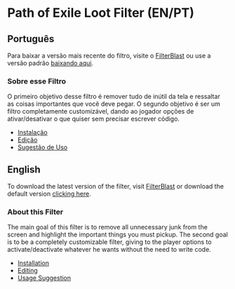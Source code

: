 # Path of Exile Loot Filter (EN/PT)

## Português
Para baixar a versão mais recente do filtro, visite o [FilterBlast](http://filterblast.oversoul.xyz/advanced/MaskedChimp/) ou use a versão padrão [baixando aqui](https://github.com/MCorrea92/LootFilter/releases).

### Sobre esse Filtro
O primeiro objetivo desse filtro é remover tudo de inútil da tela e ressaltar as coisas importantes que você deve pegar. O segundo objetivo é ser um filtro completamente customizável, dando ao jogador opções de ativar/desativar o que quiser sem precisar escrever código.

* [Instalação](https://github.com/MCorrea92/LootFilter/wiki/Instala%C3%A7%C3%A3o)
* [Edição](https://github.com/MCorrea92/LootFilter/wiki/Edi%C3%A7%C3%A3o)
* [Sugestão de Uso](https://github.com/MCorrea92/LootFilter/wiki/Sugest%C3%A3o-de-Uso)

## English
To download the latest version of the filter, visit [FilterBlast](http://filterblast.oversoul.xyz/advanced/MaskedChimp/) or download the default version [clicking here](https://github.com/MCorrea92/LootFilter/releases).

### About this Filter
The main goal of this filter is to remove all unnecessary junk from the screen and highlight the important things you must pickup. The second goal is to be a completely customizable filter, giving to the player options to activate/deactivate whatever he wants without the need to write code.

* [Installation](https://github.com/MCorrea92/LootFilter/wiki/Installation)
* [Editing](https://github.com/MCorrea92/LootFilter/wiki/Editing)
* [Usage Suggestion](https://github.com/MCorrea92/LootFilter/wiki/Usage-Suggestion)